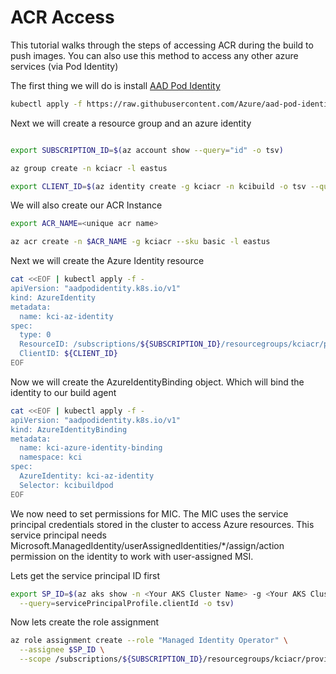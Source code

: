 # ACR Access

This tutorial walks through the steps of accessing ACR during the build to push images. You can also use this method to access any other azure services (via Pod Identity)

The first thing we will do is install [AAD Pod Identity](https://github.com/Azure/aad-pod-identity)

```sh
kubectl apply -f https://raw.githubusercontent.com/Azure/aad-pod-identity/master/deploy/infra/deployment-rbac.yaml
```

Next we will create a resource group and an azure identity

```sh

export SUBSCRIPTION_ID=$(az account show --query="id" -o tsv)

az group create -n kciacr -l eastus

export CLIENT_ID=$(az identity create -g kciacr -n kcibuild -o tsv --query="clientId")
```

We will also create our ACR Instance

```sh
export ACR_NAME=<unique acr name>

az acr create -n $ACR_NAME -g kciacr --sku basic -l eastus
```

Next we will create the Azure Identity resource

```sh
cat <<EOF | kubectl apply -f -
apiVersion: "aadpodidentity.k8s.io/v1"
kind: AzureIdentity
metadata:
  name: kci-az-identity
spec:
  type: 0
  ResourceID: /subscriptions/${SUBSCRIPTION_ID}/resourcegroups/kciacr/providers/Microsoft.ManagedIdentity/userAssignedIdentities/kcibuild
  ClientID: ${CLIENT_ID}
EOF
```

Now we will create the AzureIdentityBinding object. Which will bind the identity to our build agent

```sh
cat <<EOF | kubectl apply -f -
apiVersion: "aadpodidentity.k8s.io/v1"
kind: AzureIdentityBinding
metadata:
  name: kci-azure-identity-binding
  namespace: kci
spec:
  AzureIdentity: kci-az-identity
  Selector: kcibuildpod
EOF
```

We now need to set permissions for MIC. The MIC uses the service principal credentials stored in the cluster to access Azure resources. This service principal needs Microsoft.ManagedIdentity/userAssignedIdentities/\*/assign/action permission on the identity to work with user-assigned MSI.

Lets get the service principal ID first

```sh
export SP_ID=$(az aks show -n <Your AKS Cluster Name> -g <Your AKS Cluster Group> \
  --query=servicePrincipalProfile.clientId -o tsv)
```

Now lets create the role assignment

```sh
az role assignment create --role "Managed Identity Operator" \
  --assignee $SP_ID \
  --scope /subscriptions/${SUBSCRIPTION_ID}/resourcegroups/kciacr/providers/Microsoft.ManagedIdentity/userAssignedIdentities/kcibuild
```